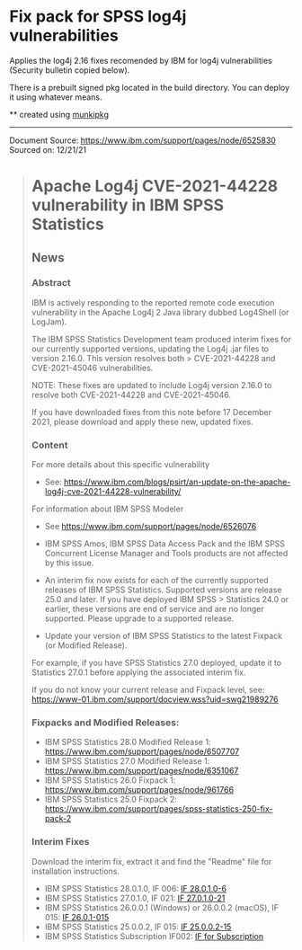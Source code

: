 # Fix pack for SPSS log4j vulnerabilities

Applies the log4j 2.16 fixes recomended by IBM for log4j vulnerabilities (Security bulletin copied below).

There is a prebuilt signed pkg located in the build directory. You can deploy it using whatever means.

** created using [munkipkg](https://github.com/munki/munki-pkg)

---

Document Source: https://www.ibm.com/support/pages/node/6525830  
Sourced on: 12/21/21

> # Apache Log4j CVE-2021-44228 vulnerability in IBM SPSS Statistics
>
> ## News
>
> ### Abstract
>
> IBM is actively responding to the reported remote code execution vulnerability in the Apache Log4j 2 Java library dubbed Log4Shell (or LogJam).
>
> The IBM SPSS Statistics Development team produced interim fixes for our currently supported versions, updating the Log4j .jar files to version 2.16.0. This version resolves both > CVE-2021-44228 and CVE-2021-45046 vulnerabilities.
>
> NOTE: These fixes are updated to include Log4j version 2.16.0 to resolve both CVE-2021-44228 and CVE-2021-45046.
>
> If you have downloaded fixes from this note before 17 December 2021, please download and apply these new, updated fixes.
>
> ### Content
> For more details about this specific vulnerability
> * See: https://www.ibm.com/blogs/psirt/an-update-on-the-apache-log4j-cve-2021-44228-vulnerability/
>
> For information about IBM SPSS Modeler
> * See https://www.ibm.com/support/pages/node/6526076
>
> * IBM SPSS Amos, IBM SPSS Data Access Pack and the IBM SPSS Concurrent License Manager and Tools products are not affected by this issue.
> * An interim fix now exists for each of the currently supported releases of IBM SPSS Statistics. Supported versions are release 25.0 and later.  If you have deployed IBM SPSS > Statistics 24.0 or earlier, these versions are end of service and are no longer supported.  Please upgrade to a supported release.
> * Update your version of IBM SPSS Statistics to the latest Fixpack (or Modified Release).
>
> For example, if you have SPSS Statistics 27.0 deployed, update it to Statistics 27.0.1 before applying the associated interim fix.
>
> If you do not know your current release and Fixpack level, see:
> https://www-01.ibm.com/support/docview.wss?uid=swg21989276
>
> ### Fixpacks and Modified Releases:
> * IBM SPSS Statistics 28.0 Modified Release 1: https://www.ibm.com/support/pages/node/6507707
> * IBM SPSS Statistics 27.0 Modified Release 1: https://www.ibm.com/support/pages/node/6351067
> * IBM SPSS Statistics 26.0 Fixpack 1: https://www.ibm.com/support/pages/node/961766
> * IBM SPSS Statistics 25.0 Fixpack 2: https://www.ibm.com/support/pages/spss-statistics-250-fix-pack-2
>
> ### Interim Fixes
> Download the interim fix, extract it and find the "Readme" file for installation instructions.
>
> * IBM SPSS Statistics 28.0.1.0, IF 006:  [IF 28.0.1.0-6](https://www.ibm.com/support/fixcentral/quickorder?product=ibm%2FInformation+Management%2FSPSS+Statistics&fixids=28.0.1-IM-S28STATC-ALL-IF006&source=SAR)
> * IBM SPSS Statistics 27.0.1.0, IF 021:  [IF 27.0.1.0-21](https://www.ibm.com/support/fixcentral/quickorder?product=ibm%2FInformation+Management%2FSPSS+Statistics&fixids=27.0.1-IM-S27STATC-ALL-IF021&source=SAR)
> * IBM SPSS Statistics 26.0.0.1 (Windows) or 26.0.0.2 (macOS), IF 015:  [IF 26.0.1-015](https://www.ibm.com/support/fixcentral/quickorder?product=ibm%2FInformation+Management%2FSPSS+Statistics&fixids=26.0-IM-S26STAT-ALL-FP001-IF015&source=SAR)
> * IBM SPSS Statistics 25.0.0.2, IF 015:  [IF 25.0.0.2-15](https://www.ibm.com/support/fixcentral/quickorder?product=ibm%2FInformation+Management%2FSPSS+Statistics&fixids=25.0-IM-S25STAT-ALL-FP002-IF015&source=SAR)
> * IBM SPSS Statistics Subscription IF002:  [IF for Subscription](https://www.ibm.com/support/fixcentral/quickorder?product=ibm%2FInformation+Management%2FSPSS+Statistics&fixids=Sub-IM-S28STATC-ALL-IF002&source=SAR)
